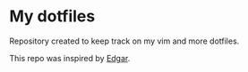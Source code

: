 # My dotfiles

Repository created to keep track on my vim and more dotfiles.

This repo was inspired by [Edgar](https://github.com/edgarshurtado/dotfiles).
